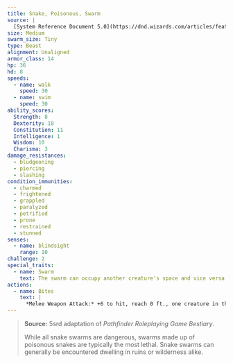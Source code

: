 ```yaml
---
title: Snake, Poisonous, Swarm
source: |
  [System Reference Document 5.0](https://dnd.wizards.com/articles/features/systems-reference-document-srd)
size: Medium
swarm_size: Tiny
type: Beast
alignment: Unaligned
armor_class: 14
hp: 36
hd: 8
speeds:
  - name: walk
    speed: 30
  - name: swim
    speed: 30
ability_scores:
  Strength: 8
  Dexterity: 18
  Constitution: 11
  Intelligence: 1
  Wisdom: 10
  Charisma: 3
damage_resistances:
  - bludgeoning
  - piercing
  - slashing
condition_immunities:
  - charmed
  - frightened
  - grappled
  - paralyzed
  - petrified
  - prone
  - restrained
  - stunned
senses:
  - name: blindsight
    range: 10
challenge: 2
special_traits:
  - name: Swarm
    text: The swarm can occupy another creature's space and vice versa, and the swarm can move through any opening large enough for a size Tiny snake. The swarm can't regain hit points or gain temporary hit points.
actions:
  - name: Bites
    text: |
      *Melee Weapon Attack:* +6 to hit, reach 0 ft., one creature in the swarm's space. *Hit:* 7 (2d6) piercing damage, or 3 (1d6) piercing damage if the swarm has half of its hit points or fewer. The target must make a DC 10 Constitution saving throw, taking 14 (4d6)  poison damage on a failed save, or half as much damage on a successful one.
---
```


> **Source:** 5srd adaptation of *Pathfinder Roleplaying Game Bestiary*.
>
> While all snake swarms are dangerous, swarms made up of poisonous snakes are typically the most lethal. Snake swarms can generally be encountered dwelling in ruins or wilderness alike.
